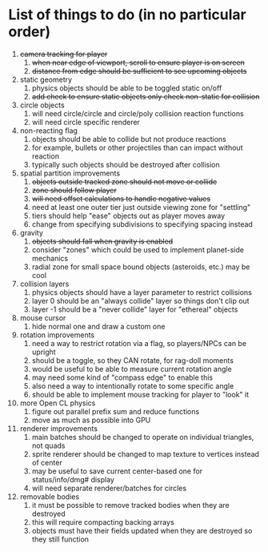 # List of things to do (in no particular order)

1. ~~camera tracking for player~~
   1. ~~when near edge of viewport, scroll to ensure player is on screen~~ 
   2. ~~distance from edge should be sufficient to see upcoming objects~~
2. static geometry
   1. physics objects should be able to be toggled static on/off
   2. ~~add check to ensure static objects only check non-static for collision~~
3. circle objects
   1. will need circle/circle and circle/poly collision reaction functions
   2. will need circle specific renderer
4. non-reacting flag
   1. objects should be able to collide but not produce reactions
   2. for example, bullets or other projectiles than can impact without reaction
   3. typically such objects should be destroyed after collision
5. spatial partition improvements
   1. ~~objects outside tracked zone should not move or collide~~
   2. ~~zone should follow player~~
   3. ~~will need offset calculations to handle negative values~~
   4. need at least one outer tier just outside viewing zone for "settling"
   5. tiers should help "ease" objects out as player moves away
   6. change from specifying subdivisions to specifying spacing instead
6. gravity
   1. ~~objects should fall when gravity is enabled~~
   2. consider "zones" which could be used to implement planet-side mechanics
   3. radial zone for small space bound objects (asteroids, etc.) may be cool
7. collision layers
   1. physics objects should have a layer parameter to restrict collisions
   2. layer 0 should be an "always collide" layer so things don't clip out
   3. layer -1 should be a "never collide" layer for "ethereal" objects
8. mouse cursor
   1. hide normal one and draw a custom one
9. rotation improvements
   1. need a way to restrict rotation via a flag, so players/NPCs can be upright
   2. should be a toggle, so they CAN rotate, for rag-doll moments
   3. would be useful to be able to measure current rotation angle
   4. may need some kind of "compass edge" to enable this
   5. also need a way to intentionally rotate to some specific angle
   6. should be able to implement mouse tracking for player to "look" it
10. more Open CL physics
    1. figure out parallel prefix sum and reduce functions
    2. move as much as possible into GPU
11. renderer improvements
    1. main batches should be changed to operate on individual triangles, not quads
    2. sprite renderer should be changed to map texture to vertices instead of center
    3. may be useful to save current center-based one for status/info/dmg# display
    4. will need separate renderer/batches for circles
12. removable bodies
    1. it must be possible to remove tracked bodies when they are destroyed
    2. this will require compacting backing arrays
    3. objects must have their fields updated when they are destroyed so they still function